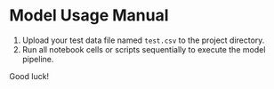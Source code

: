 # Model Usage Manual

1. Upload your test data file named `test.csv` to the project directory.  
2. Run all notebook cells or scripts sequentially to execute the model pipeline.

Good luck!
